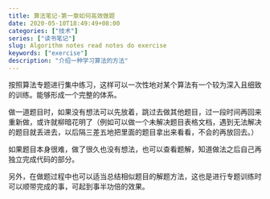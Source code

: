 ```yaml
---
title: 算法笔记-第一章如何高效做题
date: 2020-05-10T18:49:49+08:00
categories: ["技术"]
series: ["读书笔记"]
slug: Algorithm notes read notes do exercise
keywords: ["exercise"]
description: "介绍一种学习算法的方法"
---
```


按照算法专题进行集中练习，这样可以一次性地对某个算法有一个较为深入且细致的训练。能够形成一个完整的体系。

做一道题目时，如果没有想法可以先放着，跳过去做其他题目，过一段时间再回来重新做，或许就柳暗花明了（例如可以做一个未解决题目表格文档，遇到无法解决的题目就丢进去，以后隔三差五地把里面的题目拿出来看看，不会的再放回去。）

如果题目本身很难，做了很久也没有想法，也可以查看题解，知道做法之后自己再独立完成代码的部分。

另外，在做题过程中也可以适当总结相似题目的解题方法，这也是进行专题训练时可以顺带完成的事，可起到事半功倍的效果。
